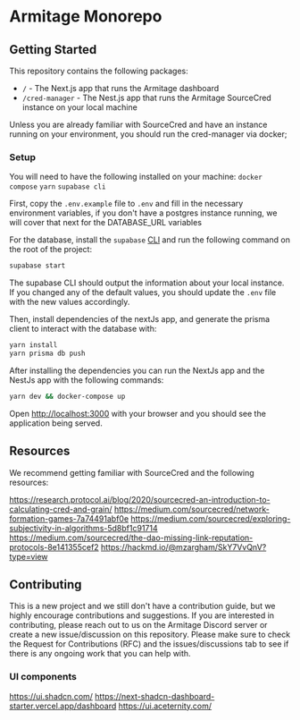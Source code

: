# Armitage Monorepo

## Getting Started

This repository contains the following packages:

- `/` - The Next.js app that runs the Armitage dashboard
- `/cred-manager` - The Nest.js app that runs the Armitage SourceCred instance on your local machine

Unless you are already familiar with SourceCred and have an instance running on your environment, you should run the cred-manager via docker;

### Setup

You will need to have the following installed on your machine:
`docker compose`
`yarn`
`supabase cli`

First, copy the `.env.example` file to `.env` and fill in the necessary environment variables, if you don't have a postgres instance running, we will cover that next for the DATABASE_URL variables

For the database, install the `supabase` [CLI](https://supabase.com/docs/guides/cli/getting-started) and run the following command on the root of the project:
```bash
supabase start
```
The supabase CLI should output the information about your local instance. If you changed any of the default values, you should update the `.env` file with the new values accordingly.


Then, install dependencies of the nextJs app, and generate the prisma client to interact with the database with:
```bash
yarn install
yarn prisma db push
```

After installing the dependencies you can run the NextJs app and the NestJs app with the following commands:

```bash
yarn dev && docker-compose up
```


Open [http://localhost:3000](http://localhost:3000) with your browser and you should see the application being served.


## Resources

We recommend getting familiar with SourceCred and the following resources:

https://research.protocol.ai/blog/2020/sourcecred-an-introduction-to-calculating-cred-and-grain/
https://medium.com/sourcecred/network-formation-games-7a74491abf0e
https://medium.com/sourcecred/exploring-subjectivity-in-algorithms-5d8bf1c91714
https://medium.com/sourcecred/the-dao-missing-link-reputation-protocols-8e141355cef2
https://hackmd.io/@mzargham/SkY7VvQnV?type=view

## Contributing

This is a new project and we still don't have a contribution guide, but we highly encourage contributions and suggestions. If you are interested in contributing, please reach out to us on the Armitage Discord server or create a new issue/discussion on this repository.
Please make sure to check the Request for Contributions (RFC) and the issues/discussions tab to see if there is any ongoing work that you can help with.

### UI components
https://ui.shadcn.com/
https://next-shadcn-dashboard-starter.vercel.app/dashboard
https://ui.aceternity.com/

